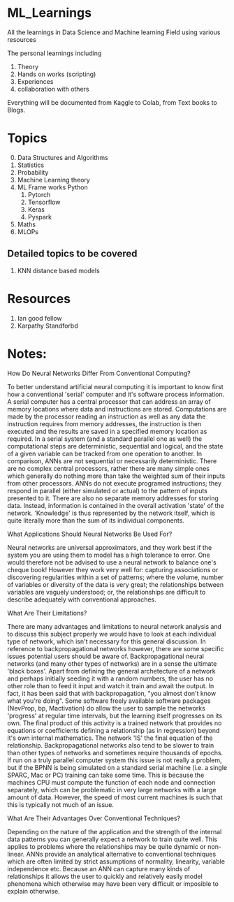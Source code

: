 # ML_Learnings
All the learnings in Data Science and Machine learning Field using various resources 

The personal learnings including
1. Theory
2. Hands on works (scripting)
3. Experiences
4. collaboration with others 

Everything will be documented from Kaggle to Colab, from Text books to Blogs.
# Topics
0. Data Structures and Algorithms
1. Statistics
2. Probability
3. Machine Learning theory
4. ML Frame works Python
    1. Pytorch
    2. Tensorflow
    3. Keras
    4. Pyspark
5. Maths
6. MLOPs

## Detailed topics to be covered
1.  KNN distance based models

# Resources
1. Ian good fellow
2. Karpathy Standforbd

# Notes:
How Do Neural Networks Differ From Conventional Computing?

To better understand artificial neural computing it is important to know first how a conventional 'serial' computer and it's software process information. A serial computer has a central processor that can address an array of memory locations where data and instructions are stored. Computations are made by the processor reading an instruction as well as any data the instruction requires from memory addresses, the instruction is then executed and the results are saved in a specified memory location as required. In a serial system (and a standard parallel one as well) the computational steps are deterministic, sequential and logical, and the state of a given variable can be tracked from one operation to another.
In comparison, ANNs are not sequential or necessarily deterministic. There are no complex central processors, rather there are many simple ones which generally do nothing more than take the weighted sum of their inputs from other processors. ANNs do not execute programed instructions; they respond in parallel (either simulated or actual) to the pattern of inputs presented to it. There are also no separate memory addresses for storing data. Instead, information is contained in the overall activation 'state' of the network. 'Knowledge' is thus represented by the network itself, which is quite literally more than the sum of its individual components.


What Applications Should Neural Networks Be Used For?

Neural networks are universal approximators, and they work best if the system you are using them to model has a high tolerance to error. One would therefore not be advised to use a neural network to balance one's cheque book! However they work very well for:
capturing associations or discovering regularities within a set of patterns;
where the volume, number of variables or diversity of the data is very great;
the relationships between variables are vaguely understood; or,
the relationships are difficult to describe adequately with conventional approaches.


What Are Their Limitations?

There are many advantages and limitations to neural network analysis and to discuss this subject properly we would have to look at each individual type of network, which isn't necessary for this general discussion. In reference to backpropagational networks however, there are some specific issues potential users should be aware of.
Backpropagational neural networks (and many other types of networks) are in a sense the ultimate 'black boxes'. Apart from defining the general archetecture of a network and perhaps initially seeding it with a random numbers, the user has no other role than to feed it input and watch it train and await the output. In fact, it has been said that with backpropagation, "you almost don't know what you're doing". Some software freely available software packages (NevProp, bp, Mactivation) do allow the user to sample the networks 'progress' at regular time intervals, but the learning itself progresses on its own. The final product of this activity is a trained network that provides no equations or coefficients defining a relationship (as in regression) beyond it's own internal mathematics. The network 'IS' the final equation of the relationship.
Backpropagational networks also tend to be slower to train than other types of networks and sometimes require thousands of epochs. If run on a truly parallel computer system this issue is not really a problem, but if the BPNN is being simulated on a standard serial machine (i.e. a single SPARC, Mac or PC) training can take some time. This is because the machines CPU must compute the function of each node and connection separately, which can be problematic in very large networks with a large amount of data. However, the speed of most current machines is such that this is typically not much of an issue.


What Are Their Advantages Over Conventional Techniques?

Depending on the nature of the application and the strength of the internal data patterns you can generally expect a network to train quite well. This applies to problems where the relationships may be quite dynamic or non-linear. ANNs provide an analytical alternative to conventional techniques which are often limited by strict assumptions of normality, linearity, variable independence etc. Because an ANN can capture many kinds of relationships it allows the user to quickly and relatively easily model phenomena which otherwise may have been very difficult or imposible to explain otherwise.
